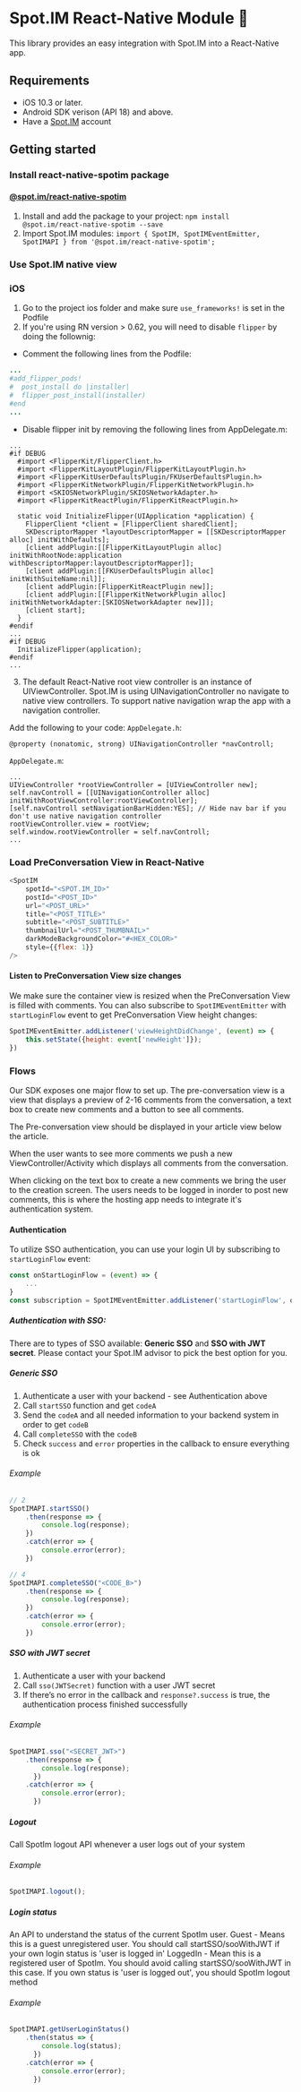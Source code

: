 # Spot.IM React-Native Module 🚀

This library provides an easy integration with Spot.IM into a React-Native app.

## Requirements

* iOS 10.3 or later.
* Android SDK verison (API 18) and above.
* Have a [Spot.IM](https://spot.im) account

## Getting started

### Install react-native-spotim package

#### [@spot.im/react-native-spotim](https://www.npmjs.com/package/@spot.im/react-native-spotim)
1. Install and add the package to your project:
    `npm install @spot.im/react-native-spotim --save`
2. Import Spot.IM modules:
    `import { SpotIM, SpotIMEventEmitter, SpotIMAPI } from '@spot.im/react-native-spotim';`
    
### Use Spot.IM native view
### iOS
1. Go to the project ios folder and make sure `use_frameworks!` is set in the Podfile
2. If you're using RN version > 0.62, you will need to disable `flipper` by doing the follownig:
  * Comment the following lines from the Podfile:
  ```ruby
  ...
  #add_flipper_pods!
  #  post_install do |installer|
  #  flipper_post_install(installer)
  #end
  ...
  ```
  * Disable flipper init by removing the following lines from AppDelegate.m:
  ```obj-c
  ...
  #if DEBUG
    #import <FlipperKit/FlipperClient.h>
    #import <FlipperKitLayoutPlugin/FlipperKitLayoutPlugin.h>
    #import <FlipperKitUserDefaultsPlugin/FKUserDefaultsPlugin.h>
    #import <FlipperKitNetworkPlugin/FlipperKitNetworkPlugin.h>
    #import <SKIOSNetworkPlugin/SKIOSNetworkAdapter.h>
    #import <FlipperKitReactPlugin/FlipperKitReactPlugin.h>

    static void InitializeFlipper(UIApplication *application) {
      FlipperClient *client = [FlipperClient sharedClient];
      SKDescriptorMapper *layoutDescriptorMapper = [[SKDescriptorMapper alloc] initWithDefaults];
      [client addPlugin:[[FlipperKitLayoutPlugin alloc] initWithRootNode:application withDescriptorMapper:layoutDescriptorMapper]];
      [client addPlugin:[[FKUserDefaultsPlugin alloc] initWithSuiteName:nil]];
      [client addPlugin:[FlipperKitReactPlugin new]];
      [client addPlugin:[[FlipperKitNetworkPlugin alloc] initWithNetworkAdapter:[SKIOSNetworkAdapter new]]];
      [client start];
    }
  #endif
  ...
  #if DEBUG
    InitializeFlipper(application);
  #endif
  ...
  ```
3. The default React-Native root view controller is an instance of UIViewController.
Spot.IM is using UINavigationController no navigate to native view controllers.
To support native navigation wrap the app with a navigation controller.

Add the following to your code:
`AppDelegate.h`:
```obj-c
@property (nonatomic, strong) UINavigationController *navControll;
```

`AppDelegate.m`:
```obj-c
...
UIViewController *rootViewController = [UIViewController new];
self.navControll = [[UINavigationController alloc] initWithRootViewController:rootViewController];
[self.navControll setNavigationBarHidden:YES]; // Hide nav bar if you don't use native navigation controller
rootViewController.view = rootView;
self.window.rootViewController = self.navControll;
...
```

### Load PreConversation View in React-Native

```javascript
<SpotIM
    spotId="<SPOT.IM_ID>"
    postId="<POST_ID>"
    url="<POST_URL>"
    title="<POST_TITLE>"
    subtitle="<POST_SUBTITLE>"
    thumbnailUrl="<POST_THUMBNAIL>"
    darkModeBackgroundColor="#<HEX_COLOR>"
    style={{flex: 1}}
/>
```

#### Listen to PreConversation View size changes
We make sure the container view is resized when the PreConversation View is filled with comments.
You can also subscribe to `SpotIMEventEmitter` with `startLoginFlow` event to get PreConversation View height changes:
```javascript
SpotIMEventEmitter.addListener('viewHeightDidChange', (event) => {
    this.setState({height: event['newHeight']});
})
```

### Flows

Our SDK exposes one major flow to set up. The pre-conversation view is a view that displays a preview of 2-16 comments from the conversation, a text box to create new comments and a button to see all comments.

The Pre-conversation view should be displayed in your article view below the article.

When the user wants to see more comments we push a new ViewController/Activity which displays all comments from the conversation.

When clicking on the text box to create a new comments we bring the user to the creation screen. The users needs to be logged in inorder to post new comments, this is where the hosting app needs to integrate it's authentication system.

#### Authentication
To utilize SSO authentication, you can use your login UI by subscribing to `startLoginFlow` event:
```javascript
const onStartLoginFlow = (event) => {
    ...
}
const subscription = SpotIMEventEmitter.addListener('startLoginFlow', onStartLoginFlow);
```

##### Authentication with SSO:

There are to types of SSO available: **Generic SSO** and **SSO with JWT secret**. Please contact your Spot.IM advisor to pick the best option for you.

##### Generic SSO

1. Authenticate a user with your backend - see Authentication above
2. Call `startSSO` function and get `codeA`
3. Send the `codeA` and all needed information to your backend system in order to get `codeB`
4. Call `completeSSO` with the `codeB`
5. Check `success` and `error` properties in the callback to ensure everything is ok

###### Example
```javascript
// 2
SpotIMAPI.startSSO()
    .then(response => {
        console.log(response);
    })
    .catch(error => {
        console.error(error);
    })

// 4
SpotIMAPI.completeSSO("<CODE_B>")
    .then(response => {
        console.log(response);
    })
    .catch(error => {
        console.error(error);
    })
```


##### SSO with JWT secret

1. Authenticate a user with your backend
2. Call `sso(JWTSecret)` function with a user JWT secret
3. If there’s no error in the callback and `response?.success` is true, the authentication process finished successfully

###### Example
```javascript
SpotIMAPI.sso("<SECRET_JWT>")
    .then(response => {
        console.log(response);
      })
    .catch(error => {
        console.error(error);
      })
```

##### Logout
Call SpotIm logout API whenever a user logs out of your system

###### Example
```javascript
SpotIMAPI.logout();
```

##### Login status
An API to understand the status of the current SpotIm user.
Guest - Means this is a guest unregistered user. You should call startSSO/sooWithJWT if your own login status is 'user is logged in'
LoggedIn - Mean this is a registered user of SpotIm. You should avoid calling startSSO/sooWithJWT in this case. If you own status is 'user is logged out', you should SpotIm logout method

###### Example
```javascript
SpotIMAPI.getUserLoginStatus()
    .then(status => {
        console.log(status);
      })
    .catch(error => {
        console.error(error);
      })
```
